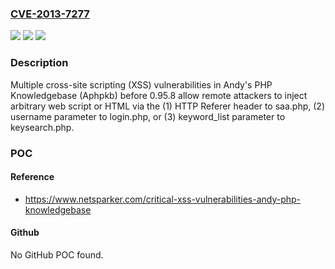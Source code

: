 ### [CVE-2013-7277](https://cve.mitre.org/cgi-bin/cvename.cgi?name=CVE-2013-7277)
![](https://img.shields.io/static/v1?label=Product&message=n%2Fa&color=blue)
![](https://img.shields.io/static/v1?label=Version&message=n%2Fa&color=blue)
![](https://img.shields.io/static/v1?label=Vulnerability&message=n%2Fa&color=brighgreen)

### Description

Multiple cross-site scripting (XSS) vulnerabilities in Andy's PHP Knowledgebase (Aphpkb) before 0.95.8 allow remote attackers to inject arbitrary web script or HTML via the (1) HTTP Referer header to saa.php, (2) username parameter to login.php, or (3) keyword_list parameter to keysearch.php.

### POC

#### Reference
- https://www.netsparker.com/critical-xss-vulnerabilities-andy-php-knowledgebase

#### Github
No GitHub POC found.


